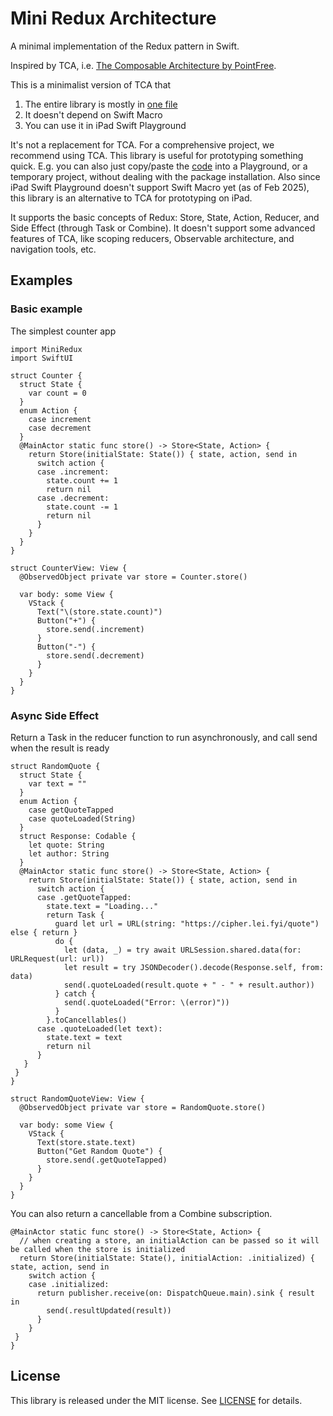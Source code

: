 # Mini Redux Architecture

A minimal implementation of the Redux pattern in Swift.

Inspired by TCA, i.e. [The Composable Architecture by PointFree](https://github.com/pointfreeco/swift-composable-architecture).

This is a minimalist version of TCA that

1. The entire library is mostly in [one file](Sources/MiniRedux/MiniRedux.swift)
2. It doesn't depend on Swift Macro
3. You can use it in iPad Swift Playground

It's not a replacement for TCA. For a comprehensive project, we recommend using TCA. This library is useful for prototyping something quick. E.g. you can also just copy/paste the [code](Sources/MiniRedux/MiniRedux.swift) into a Playground, or a temporary project, without dealing with the package installation. Also since iPad Swift Playground doesn't support Swift Macro yet (as of Feb 2025), this library is an alternative to TCA for prototyping on iPad.

It supports the basic concepts of Redux: Store, State, Action, Reducer, and Side Effect (through Task or Combine). It doesn't support some advanced features of TCA, like scoping reducers, Observable architecture, and navigation tools, etc.

## Examples

### Basic example

The simplest counter app

```
import MiniRedux
import SwiftUI

struct Counter {
  struct State {
    var count = 0
  }
  enum Action {
    case increment
    case decrement
  }
  @MainActor static func store() -> Store<State, Action> {
    return Store(initialState: State()) { state, action, send in
      switch action {
      case .increment:
        state.count += 1
        return nil
      case .decrement:
        state.count -= 1
        return nil
      }
    }
  }
}

struct CounterView: View {
  @ObservedObject private var store = Counter.store()

  var body: some View {
    VStack {
      Text("\(store.state.count)")
      Button("+") {
        store.send(.increment)
      }
      Button("-") {
        store.send(.decrement)
      }
    }
  }
}
```

### Async Side Effect

Return a Task in the reducer function to run asynchronously, and call send when the result is ready

```
struct RandomQuote {
  struct State {
    var text = ""
  }
  enum Action {
    case getQuoteTapped
    case quoteLoaded(String)
  }
  struct Response: Codable {
    let quote: String
    let author: String
  }
  @MainActor static func store() -> Store<State, Action> {
    return Store(initialState: State()) { state, action, send in
      switch action {
      case .getQuoteTapped:
        state.text = "Loading..."
        return Task {
          guard let url = URL(string: "https://cipher.lei.fyi/quote") else { return }
          do {
            let (data, _) = try await URLSession.shared.data(for: URLRequest(url: url))
            let result = try JSONDecoder().decode(Response.self, from: data)
            send(.quoteLoaded(result.quote + " - " + result.author))
          } catch {
            send(.quoteLoaded("Error: \(error)"))
          }
        }.toCancellables()
      case .quoteLoaded(let text):
        state.text = text
        return nil
      }
   }
 }
}

struct RandomQuoteView: View {
  @ObservedObject private var store = RandomQuote.store()

  var body: some View {
    VStack {
      Text(store.state.text)
      Button("Get Random Quote") {
        store.send(.getQuoteTapped)
      }
    }
  }
}
```

You can also return a cancellable from a Combine subscription.

```
@MainActor static func store() -> Store<State, Action> {
  // when creating a store, an initialAction can be passed so it will be called when the store is initialized
  return Store(initialState: State(), initialAction: .initialized) { state, action, send in
    switch action {
    case .initialized:
      return publisher.receive(on: DispatchQueue.main).sink { result in
        send(.resultUpdated(result))
      }
    }
 }
}
```

## License

This library is released under the MIT license. See [LICENSE](LICENSE) for details.
